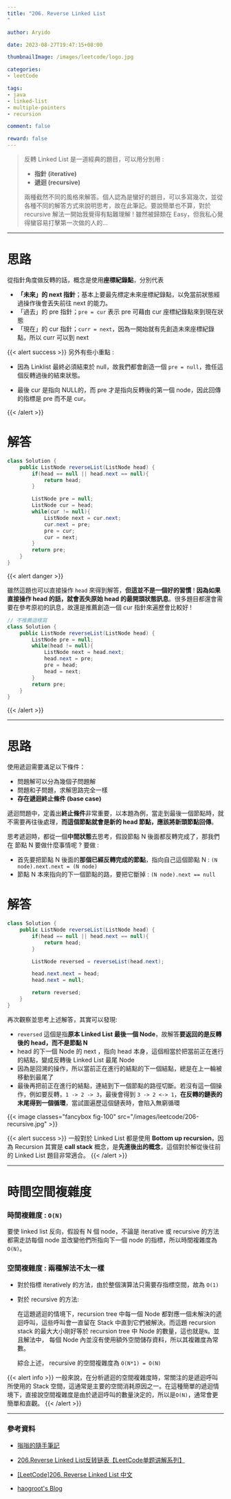 ```yaml
---
title: "206. Reverse Linked List
"

author: Aryido

date: 2023-08-27T19:47:15+08:00

thumbnailImage: /images/leetcode/logo.jpg

categories:
- leetCode

tags:
- java
- linked-list
- multiple-pointers
- recursion

comment: false

reward: false
---
```

<!--BODY-->
> 反轉 Linked List 是一道經典的題目，可以用分別用 :
> - **指針 (iterative)**
> - **遞迴 (recursive)**
>
> 兩種截然不同的風格來解答。個人認為是蠻好的題目，可以多寫幾次，並從各種不同的解答方式來說明思考，故在此筆記。要說簡單也不算，對於 recursive 解法一開始我覺得有點難理解 ! 雖然被歸類在 Easy，但我私心覺得蠻容易打擊第一次做的人的...
<!--more-->

---

# 思路
從指針角度做反轉的話，概念是使用**座標紀錄點**，分別代表
- **「未來」的 next 指針**；基本上要最先標定未來座標紀錄點，以免當前狀態經過操作後會丟失前往 next 的能力。
- 「過去」的 pre 指針；```pre = cur``` 表示 pre 可藉由 cur 座標紀錄點來到現在狀態
- 「現在」的 cur 指針；```curr = next```，因為一開始就有先創造未來座標紀錄點，所以 curr 可以到 next

{{< alert success >}}
另外有些小重點 :
- 因為 Linklist 最終必須結束於 null，故我們都會創造一個 ```pre = null```，擔任這個反轉過後的結束狀態。

- 最後 cur 是指向 NULL的，而 pre 才是指向反轉後的第一個 node，因此回傳的指標是 pre 而不是 cur。

{{< /alert >}}

# 解答
```java
class Solution {
    public ListNode reverseList(ListNode head) {
        if(head == null || head.next == null){
            return head;
        }

        ListNode pre = null;
        ListNode cur = head;
        while(cur != null){
            ListNode next = cur.next;
            cur.next = pre;
            pre = cur;
            cur = next;
        }
        return pre;
    }
}
```

{{< alert danger >}}

雖然這題也可以直接操作 ```head``` 來得到解答，**但這並不是一個好的習慣** ! **因為如果直接操作 head 的話，就會丟失原始 head 的最開頭狀態訊息**。很多題目都還會需要在參考原初的訊息，故還是推薦創造一個 cur 指針來遍歷會比較好 !


```java
// 不推薦這樣寫
class Solution {
    public ListNode reverseList(ListNode head) {
        ListNode pre = null;
        while(head != null){
            ListNode next = head.next;
            head.next = pre;
            pre = head;
            head = next;
        }
        return pre;
    }
}
```
{{< /alert >}}

---

# 思路
使用遞迴需要滿足以下條件：
- 問題解可以分為幾個子問題解
- 問題和子問題，求解思路完全一樣
- **存在遞迴終止條件 (base case)**

遞迴問題中，定義出**終止條件**非常重要，以本題為例，當走到最後一個節點時，就不需要再往後處理，**而這個節點就會是新的 head 節點，應該將新頭節點回傳**。

思考遞迴時，都從一個**中間狀態**去思考，假設節點 N 後面都反轉完成了，那我們在 節點 N 要做什麼事情呢 ? 要做 :
- 首先要把節點 N 後面的**那個已經反轉完成的節點**，指向自己這個節點 N : ```(N node).next.next = (N node)```
- 節點 N 本來指向的下一個節點的路，要把它斷掉 : ```(N node).next == null```

# 解答
```java
class Solution {
    public ListNode reverseList(ListNode head) {
        if(head == null || head.next == null){
            return head;
        }

        ListNode reversed = reverseList(head.next);

        head.next.next = head;
        head.next = null;

        return reversed;
    }
}
```
再次觀察並思考上述解答，其實可以發現:
- ```reversed``` 這個是指**原本 Linked List 最後一個 Node**，故解答**要返回的是反轉後的 head，而不是節點 N**
-  head 的下一個 Node 的 next ，指向 head 本身，這個相當於把當前正在進行的結點，變成反轉後  Linked List 最尾 Node
-  因為是回溯的操作，所以當前正在進行的結點的下一個結點，總是在上一輪被移動到最尾了
- 最後再把前正在進行的結點，連結到下一個節點的路徑切斷。若沒有這一個操作，例如要反轉，```1 -> 2 -> 3```，最後會得到 ```3 -> 2 <-> 1```，**在反轉的鏈表的末尾得到一個循環**，當試圖遍歷這個鏈表時，會陷入無窮循環



{{< image classes="fancybox fig-100" src="/images/leetcode/206-recursive.jpg" >}}

{{< alert success >}}
一般對於 Linked List 都是使用 **Bottom up recursion**，因為 Recursion 其實是 **call stack** 概念，是**先進後出的概念**，這個對於解從後往前的 Linked List 題目非常適合。
{{< /alert >}}

---
# 時間空間複雜度

### 時間複雜度 : ```O(N)```
要使 linked list 反向，假設有 N 個 node，不論是 iterative 或 recursive 的方法都需走訪每個 node 並改變他們所指向下一個 node 的指標，所以時間複雜度為
 ```O(N)```。

### 空間複雜度 : 兩種解法不太一樣
- 對於指標 iteratively 的方法，由於整個演算法只需要存指標空間，故為 ```O(1)```

- 對於 recursive 的方法:

    在這題遞迴的情境下，recursion tree 中每一個 Node 都對應一個未解決的遞迴呼叫，這些呼叫會一直留在 Stack 中直到它們被解決。而這題 recursion stack 的最大大小剛好等於 recursion tree 中 Node 的數量，這也就是```N```。並且解法中， 每個 Node 內並沒有使用額外空間儲存資料，所以其複雜度為常數。

    綜合上述， recursive 的空間複雜度為 ```O(N*1) = O(N)```

{{< alert info >}}
一般來說，在分析遞迴的空間複雜度時，常關注的是遞迴呼叫所使用的 Stack 空間，這通常是主要的空間消耗原因之一。在這種簡單的遞迴情境下，直接說空間複雜度是由於遞迴呼叫的數量決定的，所以是```O(N)```，通常會更簡單和直觀。
{{< /alert >}}

---

### 參考資料

- [嗡嗡的隨手筆記](https://www.wongwonggoods.com/all-posts/interview_prepare/python_leetcode/linked-list/leetcode-python-206/)

- [206.Reverse Linked List反转链表【LeetCode单题讲解系列】](https://www.youtube.com/watch?v=iT1YrvSNtlw)

- [[LeetCode]206. Reverse Linked List 中文](https://www.youtube.com/watch?v=QuWBvSx9DeI)

- [haogroot's Blog](https://haogroot.com/2020/12/02/reverse-linkedlist-leetcode/)